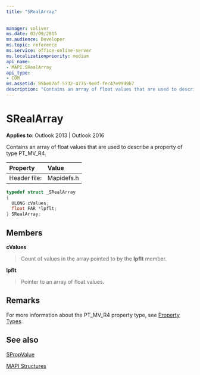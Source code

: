 ```yaml
---
title: "SRealArray"
 
 
manager: soliver
ms.date: 03/09/2015
ms.audience: Developer
ms.topic: reference
ms.service: office-online-server
ms.localizationpriority: medium
api_name:
- MAPI.SRealArray
api_type:
- COM
ms.assetid: 95be07bf-5732-4775-9e0f-fec47e99d9b7
description: "Contains an array of float values that are used to describe a property of type PT_MV_R4."
---
```


# SRealArray

  
  
**Applies to**: Outlook 2013 | Outlook 2016 
  
Contains an array of float values that are used to describe a property of type PT_MV_R4. 
  
|Property |Value |
|:-----|:-----|
|Header file:  <br/> |Mapidefs.h  <br/> |
   
```cpp
typedef struct _SRealArray
{
  ULONG cValues;
  float FAR *lpflt;
} SRealArray;

```

## Members

 **cValues**
  
> Count of values in the array pointed to by the **lpflt** member. 
    
 **lpflt**
  
> Pointer to an array of float values.
    
## Remarks

For more information about the PT_MV_R4 property type, see [Property Types](property-types.md).
  
## See also



[SPropValue](spropvalue.md)


[MAPI Structures](mapi-structures.md)

